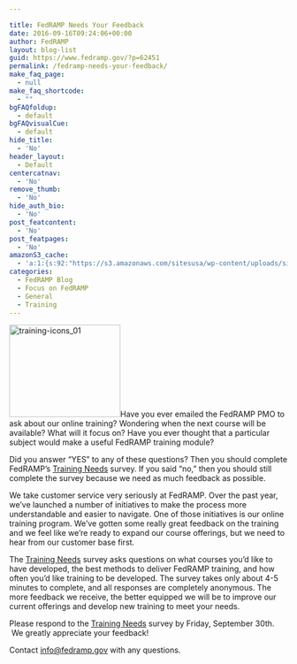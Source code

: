 ```yaml
---

title: FedRAMP Needs Your Feedback
date: 2016-09-16T09:24:06+00:00
author: FedRAMP
layout: blog-list
guid: https://www.fedramp.gov/?p=62451
permalink: /fedramp-needs-your-feedback/
make_faq_page:
  - null
make_faq_shortcode:
  - ""
bgFAQfoldup:
  - default
bgFAQvisualCue:
  - default
hide_title:
  - 'No'
header_layout:
  - Default
centercatnav:
  - 'No'
remove_thumb:
  - 'No'
hide_auth_bio:
  - 'No'
post_featcontent:
  - 'No'
post_featpages:
  - 'No'
amazonS3_cache:
  - 'a:1:{s:92:"https://s3.amazonaws.com/sitesusa/wp-content/uploads/sites/482/2015/02/training-icons_01.png";i:31202;}'
categories:
  - FedRAMP Blog
  - Focus on FedRAMP
  - General
  - Training
---
```

<img class="size-full wp-image-31202 alignright" src="https://s3.amazonaws.com/sitesusa/wp-content/uploads/sites/482/2015/02/training-icons_01.png" alt="training-icons_01" width="201" height="167" />Have you ever emailed the FedRAMP PMO to ask about our online training? Wondering when the next course will be available? What will it focus on? Have you ever thought that a particular subject would make a useful FedRAMP training module?

Did you answer “YES” to any of these questions? Then you should complete FedRAMP’s [Training Needs](https://goo.gl/forms/14jnjk1gEwdJCApB3) survey. If you said “no,” then you should still complete the survey because we need as much feedback as possible.

We take customer service very seriously at FedRAMP. Over the past year, we’ve launched a number of initiatives to make the process more understandable and easier to navigate. One of those initiatives is our online training program. We’ve gotten some really great feedback on the training and we feel like we’re ready to expand our course offerings, but we need to hear from our customer base first.

The [Training Needs](https://goo.gl/forms/14jnjk1gEwdJCApB3) survey asks questions on what courses you’d like to have developed, the best methods to deliver FedRAMP training, and how often you’d like training to be developed. The survey takes only about 4-5 minutes to complete, and all responses are completely anonymous. The more feedback we receive, the better equipped we will be to improve our current offerings and develop new training to meet your needs.

Please respond to the [Training Needs](https://goo.gl/forms/14jnjk1gEwdJCApB3) survey by Friday, September 30th.  We greatly appreciate your feedback!

Contact [info@fedramp.gov](mailto:info@fedramp.gov) with any questions.

